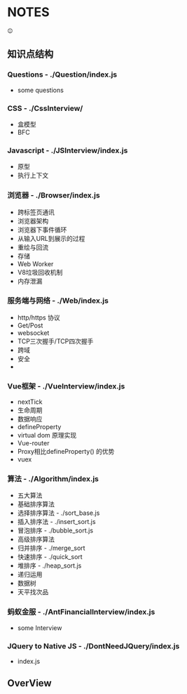 # NOTES
    😊
## 知识点结构
### Questions - ./Question/index.js
* some questions
### CSS - ./CssInterview/
* 盒模型
* BFC
### Javascript - ./JSInterview/index.js
* 原型
* 执行上下文
### 浏览器 - ./Browser/index.js
* 跨标签页通讯 
* 浏览器架构
* 浏览器下事件循环
* 从输入URL到展示的过程
* 重绘与回流
* 存储
* Web Worker
* V8垃圾回收机制
* 内存泄漏
### 服务端与网络 - ./Web/index.js
* http/https 协议
* Get/Post
* websocket
* TCP三次握手/TCP四次握手
* 跨域
* 安全
* 
### Vue框架 - ./VueInterview/index.js
* nextTick
* 生命周期
* 数据响应
* defineProperty
* virtual dom 原理实现
* Vue-router
* Proxy相比defineProperty() 的优势
* vuex
### 算法 - ./Algorithm/index.js
* 五大算法 
* 基础排序算法
* 选择排序算法 - ./sort_base.js
* 插入排序法 - ./insert_sort.js
* 冒泡排序 - ./bubble_sort.js
* 高级排序算法
* 归并排序  - ./merge_sort
* 快速排序 - ./quick_sort
* 堆排序 - ./heap_sort.js
* 递归运用
* 数据树
* 天平找次品
### 蚂蚁金服 - ./AntFinancialInterview/index.js
* some Interview
### JQuery to Native JS - ./DontNeedJQuery/index.js
* index.js
## OverView






